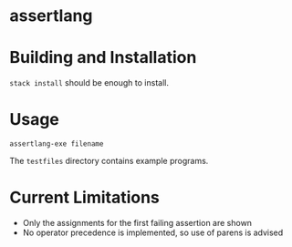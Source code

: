 # assertlang

Building and Installation
=========================
`stack install` should be enough to install.

Usage
=====
`assertlang-exe filename`

The `testfiles` directory contains example programs.

Current Limitations
===================
 - Only the assignments for the first failing assertion are shown
 - No operator precedence is implemented, so use of parens is advised